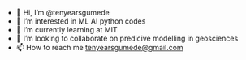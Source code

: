 - 👋 Hi, I’m @tenyearsgumede
- 👀 I’m interested in ML AI python codes
- 🌱 I’m currently learning at MIT
- 💞️ I’m looking to collaborate on predicive modelling in geosciences
- 📫 How to reach me tenyearsgumede@gmail.com

<!---
tenyearsgumede/tenyearsgumede is a ✨ special ✨ repository because its `README.md` (this file) appears on your GitHub profile.
You can click the Preview link to take a look at your changes.
--->
